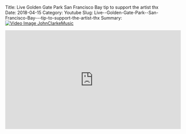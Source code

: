 Title: Live  Golden Gate Park  San Francisco Bay   tip to support the artist thx
Date: 2018-04-15
Category: Youtube
Slug: Live--Golden-Gate-Park--San-Francisco-Bay---tip-to-support-the-artist-thx
Summary: <a href="/Live--Golden-Gate-Park--San-Francisco-Bay---tip-to-support-the-artist-thx.html"><img src="https://i.ytimg.com/vi/4W5pDqD-UdA/hqdefault.jpg" alt="Video Image JohnClarkeMusic"></a>

<iframe width="560" height="315" src="https://www.youtube.com/embed/4W5pDqD-UdA" title="YouTube video player" frameborder="0" allow="accelerometer; autoplay; clipboard-write; encrypted-media; gyroscope; picture-in-picture" allowfullscreen></iframe>

